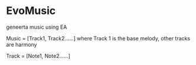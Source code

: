 # EvoMusic
geneerta music using EA

Music = [Track1, Track2……] where Track 1 is the base melody, other tracks are harmony

Track = [Note1, Note2……]
